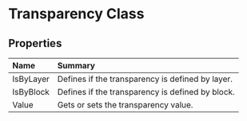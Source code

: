 # Transparency Class



## Properties

| Name | Summary | 
| :- | :- | 
| IsByLayer | Defines if the transparency is defined by layer. | 
| IsByBlock | Defines if the transparency is defined by block. | 
| Value | Gets or sets the transparency value. | 

